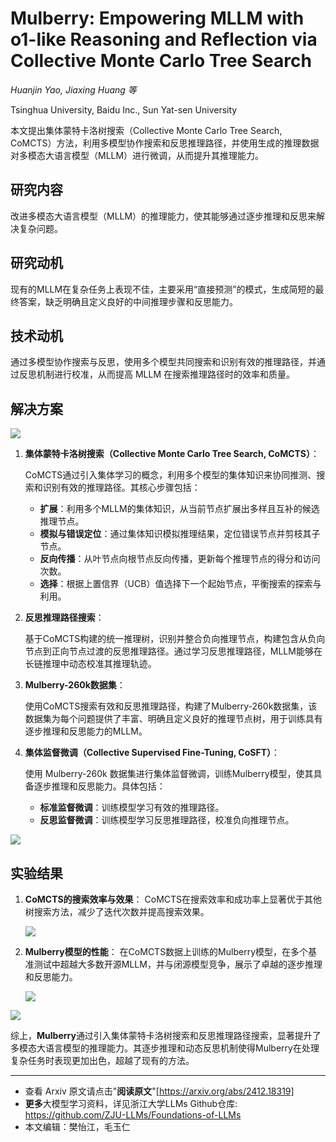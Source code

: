 # Mulberry: Empowering MLLM with o1-like Reasoning and Reflection via Collective Monte Carlo Tree Search

*Huanjin Yao, Jiaxing Huang 等*

Tsinghua University, Baidu Inc., Sun Yat-sen University

本文提出集体蒙特卡洛树搜索（Collective Monte Carlo Tree Search, CoMCTS）方法，利用多模型协作搜索和反思推理路径，并使用生成的推理数据对多模态大语言模型（MLLM）进行微调，从而提升其推理能力。

## 研究内容

改进多模态大语言模型（MLLM）的推理能力，使其能够通过逐步推理和反思来解决复杂问题。

## 研究动机

现有的MLLM在复杂任务上表现不佳，主要采用“直接预测”的模式，生成简短的最终答案，缺乏明确且定义良好的中间推理步骤和反思能力。

## 技术动机

通过多模型协作搜索与反思，使用多个模型共同搜索和识别有效的推理路径，并通过反思机制进行校准，从而提高 MLLM 在搜索推理路径时的效率和质量。

## 解决方案

![](https://fastly.jsdelivr.net/gh/bucketio/img13@main/2024/12/27/1735293674989-4dd56311-79b2-4e55-b7b7-64aaa4dc84c2.png)

1. **集体蒙特卡洛树搜索（Collective Monte Carlo Tree Search, CoMCTS）**：

   CoMCTS通过引入集体学习的概念，利用多个模型的集体知识来协同推测、搜索和识别有效的推理路径。其核心步骤包括：

   - **扩展**：利用多个MLLM的集体知识，从当前节点扩展出多样且互补的候选推理节点。
   - **模拟与错误定位**：通过集体知识模拟推理结果，定位错误节点并剪枝其子节点。
   - **反向传播**：从叶节点向根节点反向传播，更新每个推理节点的得分和访问次数。
   - **选择**：根据上置信界（UCB）值选择下一个起始节点，平衡搜索的探索与利用。

2. **反思推理路径搜索**：

   基于CoMCTS构建的统一推理树，识别并整合负向推理节点，构建包含从负向节点到正向节点过渡的反思推理路径。通过学习反思推理路径，MLLM能够在长链推理中动态校准其推理轨迹。

3. **Mulberry-260k数据集**：

   使用CoMCTS搜索有效和反思推理路径，构建了Mulberry-260k数据集，该数据集为每个问题提供了丰富、明确且定义良好的推理节点树，用于训练具有逐步推理和反思能力的MLLM。

4. **集体监督微调（Collective Supervised Fine-Tuning, CoSFT）**：

   使用 Mulberry-260k 数据集进行集体监督微调，训练Mulberry模型，使其具备逐步推理和反思能力。具体包括：

   - **标准监督微调**：训练模型学习有效的推理路径。
   - **反思监督微调**：训练模型学习反思推理路径，校准负向推理节点。

![](https://fastly.jsdelivr.net/gh/bucketio/img16@main/2024/12/27/1735293690473-d77d50ab-2f64-4749-b4f6-31d11b4b4bd7.png)



## 实验结果

1. **CoMCTS的搜索效率与效果**：
   CoMCTS在搜索效率和成功率上显著优于其他树搜索方法，减少了迭代次数并提高搜索效果。

   ![](https://fastly.jsdelivr.net/gh/bucketio/img16@main/2024/12/27/1735293730390-c9e145c1-3bce-4973-95bd-af49bec64e01.png)

2. **Mulberry模型的性能**：
   在CoMCTS数据上训练的Mulberry模型，在多个基准测试中超越大多数开源MLLM，并与闭源模型竞争，展示了卓越的逐步推理和反思能力。

   ![](https://fastly.jsdelivr.net/gh/bucketio/img2@main/2024/12/27/1735293741138-eebb8bf8-a00c-4ebc-a26c-20a060633dd6.png)

![](https://fastly.jsdelivr.net/gh/bucketio/img13@main/2024/12/27/1735293747513-68b5f0d2-1819-49a2-9d49-eb24835f52d3.png)

综上，**Mulberry**通过引入集体蒙特卡洛树搜索和反思推理路径搜索，显著提升了多模态大语言模型的推理能力。其逐步推理和动态反思机制使得Mulberry在处理复杂任务时表现更加出色，超越了现有的方法。

------

- 查看 Arxiv 原文请点击"**阅读原文**"[https://arxiv.org/abs/2412.18319]
- **更多**大模型学习资料，详见浙江大学LLMs Github仓库: https://github.com/ZJU-LLMs/Foundations-of-LLMs
- 本文编辑：樊怡江，毛玉仁
